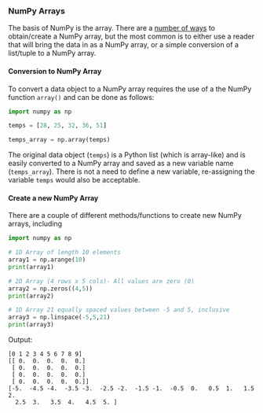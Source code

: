 ### NumPy Arrays

The basis of NumPy is the array. There are a [number of ways](https://docs.scipy.org/doc/numpy/user/basics.creation.html#introduction) to obtain/create a NumPy array, but the most common is to either use a reader that will bring the data in as a NumPy array, or a simple conversion of a list/tuple to a NumPy array.

#### Conversion to NumPy Array
To convert a data object to a NumPy array requires the use of a the NumPy function `array()` and can be done as follows:

```python
import numpy as np

temps = [28, 25, 32, 36, 51]

temps_array = np.array(temps)
```

The original data object (`temps`) is a Python list (which is array-like) and is easily converted to a NumPy array and saved as a new variable name (`temps_array`). There is not a need to define a new variable, re-assigning the variable `temps` would also be acceptable.

#### Create a new NumPy Array
There are a couple of different methods/functions to create new NumPy arrays, including
```python
import numpy as np

# 1D Array of length 10 elements
array1 = np.arange(10)
print(array1)

# 2D Array (4 rows x 5 cols)- All values are zero (0)
array2 = np.zeros((4,5))
print(array2)

# 1D Array 21 equally spaced values between -5 and 5, inclusive
array3 = np.linspace(-5,5,21)
print(array3)
```

Output:
```linux
[0 1 2 3 4 5 6 7 8 9]
[[ 0.  0.  0.  0.  0.]
 [ 0.  0.  0.  0.  0.]
 [ 0.  0.  0.  0.  0.]
 [ 0.  0.  0.  0.  0.]]
[-5.  -4.5 -4.  -3.5 -3.  -2.5 -2.  -1.5 -1.  -0.5  0.   0.5  1.   1.5  2.
  2.5  3.   3.5  4.   4.5  5. ]
```
